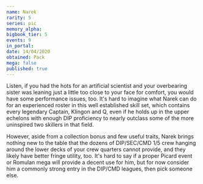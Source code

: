 ```yaml
---
name: Narek
rarity: 5
series: pic
memory_alpha:
bigbook_tier: 5
events: 9
in_portal:
date: 14/04/2020
obtained: Pack
mega: false
published: true
---
```


Listen, if you had the hots for an artificial scientist and your overbearing sister was leaning just a little too close to your face for comfort, you would have some performance issues, too. It's hard to imagine what Narek can do for an experienced roster in this well established skill set, which contains every legendary Captain, Klingon and Q, even if he holds up in the upper echelons with enough DIP proficiency to nearly outclass some of the more uninspired two skillers in that field.

However, aside from a collection bonus and few useful traits, Narek brings nothing new to the table that the dozens of DIP/SEC/CMD 1/5 crew hanging around the lower decks of your crew quarters cannot provide, and they likely have better fringe utility, too. It's hard to say if a proper Picard event or Romulan mega will provide a decent use for him, but for now consider him a commonly strong entry in the DIP/CMD leagues, then pick someone else.
